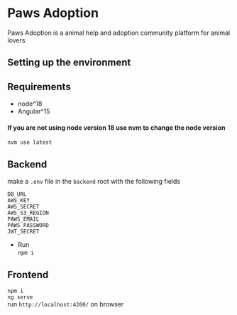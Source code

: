 # Paws Adoption
Paws Adoption is a animal help and adoption community platform for animal lovers

## Setting up the environment 

## Requirements
 - node^18
 - Angular^15
 
 #### If you are not using node version 18 use nvm to change the node version
`nvm use latest`

## Backend
make a `.env` file in the `backend` root with the following fields

`DB_URL`<br/>
`AWS_KEY`<br/>
`AWS_SECRET`<br/>
`AWS_S3_REGION`<br/>
`PAWS_EMAIL`<br/>
`PAWS_PASSWORD`<br/>
`JWT_SECRET`

- Run <br/>
`npm i`<br/>

## Frontend

`npm i` <br/>
`ng serve` <br/>
run `http://localhost:4200/` on browser






